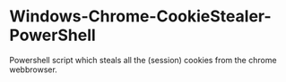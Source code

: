 # Windows-Chrome-CookieStealer-PowerShell
Powershell script which steals all the (session) cookies from the chrome webbrowser. 
